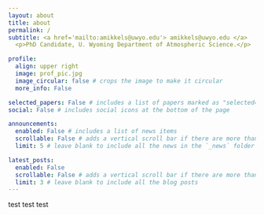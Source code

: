 ```yaml
---
layout: about
title: about
permalink: /
subtitle: <a href='mailto:amikkels@uwyo.edu'> amikkels@uwyo.edu </a> 
  <p>PhD Candidate, U. Wyoming Department of Atmospheric Science.</p>

profile:
  align: upper right
  image: prof_pic.jpg
  image_circular: false # crops the image to make it circular
  more_info: False

selected_papers: False # includes a list of papers marked as "selected={true}"
social: False # includes social icons at the bottom of the page

announcements:
  enabled: False # includes a list of news items
  scrollable: False # adds a vertical scroll bar if there are more than 3 news items
  limit: 5 # leave blank to include all the news in the `_news` folder

latest_posts:
  enabled: False
  scrollable: False # adds a vertical scroll bar if there are more than 3 new posts items
  limit: 3 # leave blank to include all the blog posts
---
```


test test test


